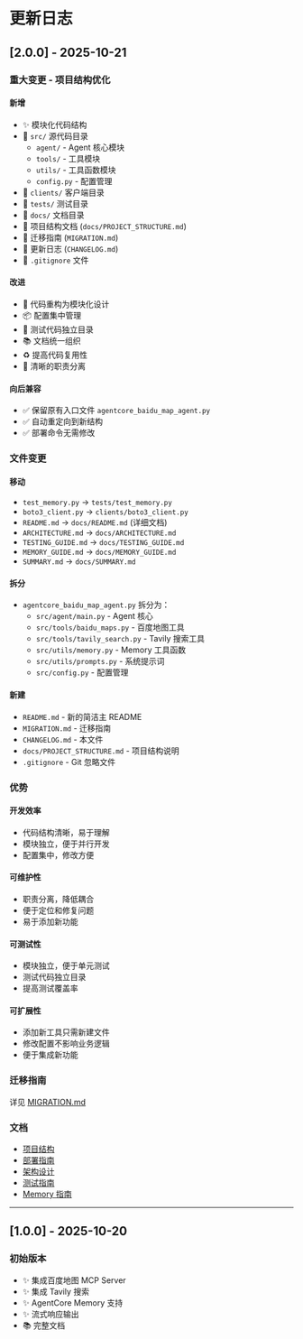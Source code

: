 # 更新日志

## [2.0.0] - 2025-10-21

### 重大变更 - 项目结构优化

#### 新增

- ✨ 模块化代码结构
- 📁 `src/` 源代码目录
  - `agent/` - Agent 核心模块
  - `tools/` - 工具模块
  - `utils/` - 工具函数模块
  - `config.py` - 配置管理
- 📁 `clients/` 客户端目录
- 📁 `tests/` 测试目录
- 📁 `docs/` 文档目录
- 📄 项目结构文档 (`docs/PROJECT_STRUCTURE.md`)
- 📄 迁移指南 (`MIGRATION.md`)
- 📄 更新日志 (`CHANGELOG.md`)
- 🔧 `.gitignore` 文件

#### 改进

- 🔨 代码重构为模块化设计
- 📦 配置集中管理
- 🧪 测试代码独立目录
- 📚 文档统一组织
- ♻️ 提高代码复用性
- 🎯 清晰的职责分离

#### 向后兼容

- ✅ 保留原有入口文件 `agentcore_baidu_map_agent.py`
- ✅ 自动重定向到新结构
- ✅ 部署命令无需修改

### 文件变更

#### 移动

- `test_memory.py` → `tests/test_memory.py`
- `boto3_client.py` → `clients/boto3_client.py`
- `README.md` → `docs/README.md` (详细文档)
- `ARCHITECTURE.md` → `docs/ARCHITECTURE.md`
- `TESTING_GUIDE.md` → `docs/TESTING_GUIDE.md`
- `MEMORY_GUIDE.md` → `docs/MEMORY_GUIDE.md`
- `SUMMARY.md` → `docs/SUMMARY.md`

#### 拆分

- `agentcore_baidu_map_agent.py` 拆分为：
  - `src/agent/main.py` - Agent 核心
  - `src/tools/baidu_maps.py` - 百度地图工具
  - `src/tools/tavily_search.py` - Tavily 搜索工具
  - `src/utils/memory.py` - Memory 工具函数
  - `src/utils/prompts.py` - 系统提示词
  - `src/config.py` - 配置管理

#### 新建

- `README.md` - 新的简洁主 README
- `MIGRATION.md` - 迁移指南
- `CHANGELOG.md` - 本文件
- `docs/PROJECT_STRUCTURE.md` - 项目结构说明
- `.gitignore` - Git 忽略文件

### 优势

#### 开发效率

- 代码结构清晰，易于理解
- 模块独立，便于并行开发
- 配置集中，修改方便

#### 可维护性

- 职责分离，降低耦合
- 便于定位和修复问题
- 易于添加新功能

#### 可测试性

- 模块独立，便于单元测试
- 测试代码独立目录
- 提高测试覆盖率

#### 可扩展性

- 添加新工具只需新建文件
- 修改配置不影响业务逻辑
- 便于集成新功能

### 迁移指南

详见 [MIGRATION.md](MIGRATION.md)

### 文档

- [项目结构](docs/PROJECT_STRUCTURE.md)
- [部署指南](docs/README.md)
- [架构设计](docs/ARCHITECTURE.md)
- [测试指南](docs/TESTING_GUIDE.md)
- [Memory 指南](docs/MEMORY_GUIDE.md)

---

## [1.0.0] - 2025-10-20

### 初始版本

- ✨ 集成百度地图 MCP Server
- ✨ 集成 Tavily 搜索
- ✨ AgentCore Memory 支持
- ✨ 流式响应输出
- 📚 完整文档
